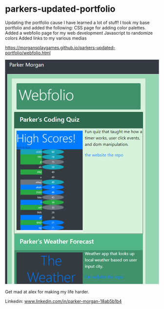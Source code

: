 # parkers-updated-portfolio
Updating the portfolio cause I have learned a lot of stuff!
I took my base portfolio and added the following:
CSS page for adding color palettes.
Added a webfolio page for my web development
Javascript to randomize colors
Added links to my various medias

https://morgansplaygames.github.io/parkers-updated-portfolio/webfolio.html

![image](Screenshotwebfolio.png)



Get mad at alex for making my life harder.

Linkedin:
www.linkedin.com/in/parker-morgan-18ab5b1b4